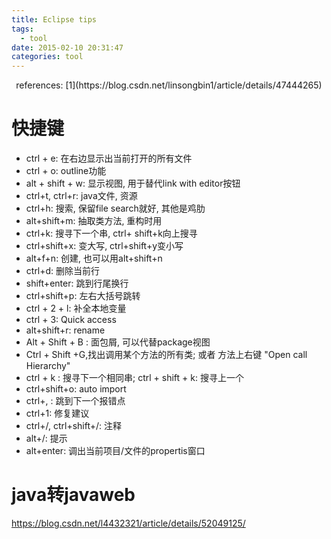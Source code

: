 ```yaml
---
title: Eclipse tips
tags:
  - tool
date: 2015-02-10 20:31:47
categories: tool
---
```


<div align="center">
references: [1](https://blog.csdn.net/linsongbin1/article/details/47444265)
</div>

<!--more-->

# 快捷键

* ctrl + e: 在右边显示出当前打开的所有文件
* ctrl + o: outline功能
* alt + shift + w: 显示视图, 用于替代link with editor按钮
* ctrl+t, ctrl+r: java文件, 资源
* ctrl+h: 搜索, 保留file search就好, 其他是鸡肋
* alt+shift+m: 抽取类方法, 重构时用
* ctrl+k: 搜寻下一个串, ctrl+ shift+k向上搜寻
* ctrl+shift+x: 变大写, ctrl+shift+y变小写
* alt+f+n: 创建, 也可以用alt+shift+n
* ctrl+d: 删除当前行
* shift+enter: 跳到行尾换行
* ctrl+shift+p: 左右大括号跳转
* ctrl + 2 + l: 补全本地变量
* ctrl + 3: Quick access
* alt+shift+r: rename
* Alt + Shift + B : 面包屑, 可以代替package视图
* Ctrl + Shift +G,找出调用某个方法的所有类; 或者 方法上右键 "Open call Hierarchy"
* ctrl + k : 搜寻下一个相同串; ctrl + shift + k: 搜寻上一个
* ctrl+shift+o: auto import
* ctrl+, : 跳到下一个报错点
* ctrl+1: 修复建议
* ctrl+/, ctrl+shift+/: 注释
* alt+/: 提示
* alt+enter: 调出当前项目/文件的propertis窗口

# java转javaweb

https://blog.csdn.net/l4432321/article/details/52049125/
